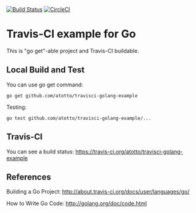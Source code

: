 [![Build Status](https://travis-ci.org/LSagiroglu/demo.png)](https://travis-ci.org/LSagiroglu/demo)
[![CircleCI](https://img.shields.io/circleci/project/github//LSagiroglu/demo.svg?style=flat-square)](https://circleci.com/gh/LSagiroglu/demo)


# Travis-CI example for Go

This is "go get"-able project and Travis-CI buildable.


## Local Build and Test

You can use go get command: 

    go get github.com/atotto/travisci-golang-example 

Testing:

    go test github.com/atotto/travisci-golang-example/...


## Travis-CI

You can see a build status: https://travis-ci.org/atotto/travisci-golang-example



## References

Building a Go Project: http://about.travis-ci.org/docs/user/languages/go/

How to Write Go Code: http://golang.org/doc/code.html

